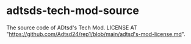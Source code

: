 # adtsds-tech-mod-source
The source code of ADtsd's Tech Mod.
LICENSE AT "https://github.com/Adtsd24/rep1/blob/main/adtsd's-mod-license.md".
